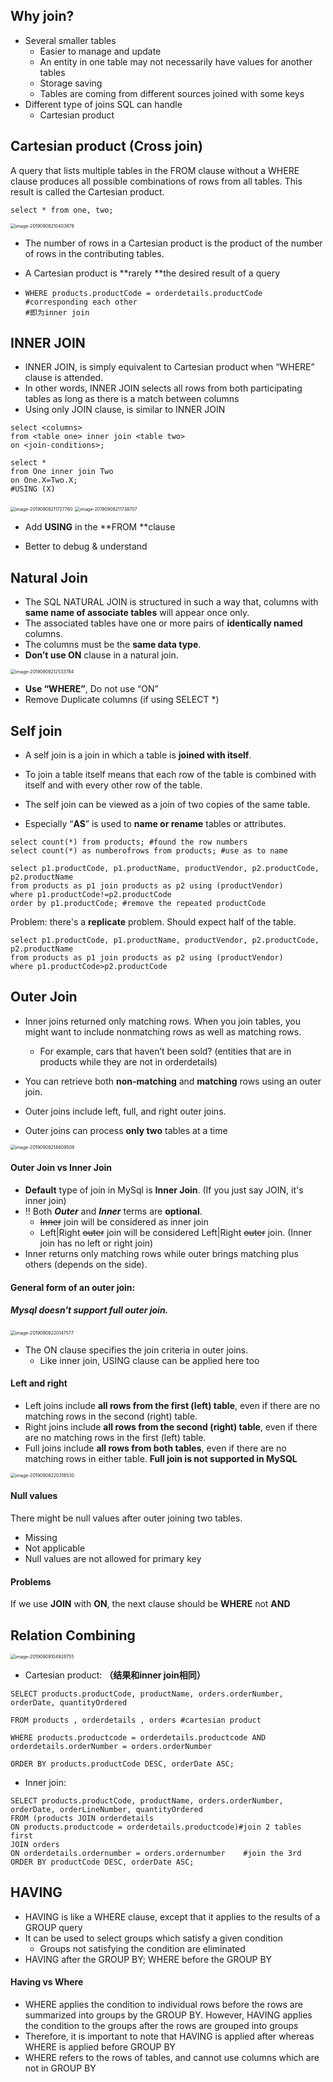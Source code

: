 ## Why join?

- Several smaller tables
  - Easier to manage and update
  - An entity in one table may not necessarily have values for another tables
  - Storage saving
  - Tables are coming from different sources joined with some keys
- Different type of joins SQL can handle
  - Cartesian product

## Cartesian product (Cross join)

A query that lists multiple tables in the FROM clause without a WHERE clause produces all possible combinations of rows from all tables. This result is called the Cartesian product. 

```mysql
select * from one, two;
```

<img src="1.06.05_Join.assets/image-20190908210403878.png" alt="image-20190908210403878" style="zoom:50%;" />

- The number of rows in a Cartesian product is the product of the number of rows in the contributing tables.

- A Cartesian product is **rarely **the desired result of a query

- ```mysql
  WHERE products.productCode = orderdetails.productCode 
  #corresponding each other
  #即为inner join
  ```

## INNER JOIN

- INNER JOIN, is simply equivalent to Cartesian product when “WHERE” clause is attended. 
- In other words, INNER JOIN selects all rows from both participating tables as long as there is a match between columns
- Using only JOIN clause, is similar to INNER JOIN

```mysql
select <columns>
from <table one> inner join <table two> 
on <join-conditions>;

select *
from One inner join Two 
on One.X=Two.X;
#USING (X)
```

<img src="1.06.05_Join.assets/image-20190908211727760.png" alt="image-20190908211727760" style="zoom:50%;" />

<img src="1.06.05_Join.assets/image-20190908211738707.png" alt="image-20190908211738707" style="zoom:50%;" />

- Add **USING** in the **FROM **clause

- Better to debug & understand

## Natural Join

- The SQL NATURAL JOIN is structured in such a way that, columns with **same name of associate tables** will appear once only.
- The associated tables have one or more pairs of **identically named** columns.
- The columns must be the **same data type**.
- **Don’t use ON** clause in a natural join.

<img src="1.06.05_Join.assets/image-20190908212533784.png" alt="image-20190908212533784" style="zoom:50%;" />

- **Use “WHERE”**, Do not use “ON”
- Remove Duplicate columns (if using SELECT *)

## Self join

- A self join is a join in which a table is **joined with itself**.

- To join a table itself means that each row of the table is combined with itself and with every other row of the table.
- The self join can be viewed as a join of two copies of the same table.
- Especially “**AS**” is used to **name or rename** tables or attributes. 

```mysql
select count(*) from products; #found the row numbers
select count(*) as numberofrows from products; #use as to name 
```

```mysql
select p1.productCode, p1.productName, productVendor, p2.productCode, p2.productName
from products as p1 join products as p2 using (productVendor)
where p1.productCode!=p2.productCode
order by p1.productCode; #remove the repeated productCode
```

Problem: there's a **replicate** problem. Should expect half of the table.

```mysql
select p1.productCode, p1.productName, productVendor, p2.productCode, p2.productName
from products as p1 join products as p2 using (productVendor)
where p1.productCode>p2.productCode
```

## Outer Join

- Inner joins returned only matching rows. When you join tables, you might want to include nonmatching rows as well as matching rows.
  - For example, cars that haven’t been sold? (entities that are in products while they are not in orderdetails)

- You can retrieve both **non-matching** and **matching** rows using an outer join.
- Outer joins include left, full, and right outer joins.
- Outer joins can process **only two** tables at a time

<img src="1.06.05_Join.assets/image-20190908214609509.png" alt="image-20190908214609509" style="zoom:50%;" />

#### Outer Join vs Inner Join

- **Default** type of join in MySql is **Inner Join**. (If you just say JOIN, it's inner join)
- !! Both ***Outer*** and ***Inner*** terms are **optional**.
  - ~~Inner~~ join will be considered as inner join
  - Left|Right ~~outer~~ join will be considered Left|Right ~~outer~~ join. (Inner join has no left or right join)
- Inner returns only matching rows while outer brings matching plus others (depends on the side).

#### General form of an outer join:

##### Mysql doesn't support full outer join.

<img src="1.06.05_Join.assets/image-20190908220147577.png" alt="image-20190908220147577" style="zoom:50%;" />

- The ON clause specifies the join criteria in outer joins. 
  - Like inner join, USING clause can be applied here too

#### Left and right

- Left joins include **all rows from the first (left) table**, even if there are no matching rows in the second (right) table.
- Right joins include **all rows from the second (right) table**, even if there are no matching rows in the first (left) table.
- Full joins include **all rows from both tables**, even if there are no matching rows in either table. **Full join is not supported in MySQL**

<img src="1.06.05_Join.assets/image-20190908220318530.png" alt="image-20190908220318530" style="zoom:50%;" />

#### Null values

There might be null values after outer joining two tables.

- Missing 
- Not applicable
- Null values are not allowed for primary key

#### Problems

If we use **JOIN** with **ON**, the next clause should be **WHERE** not **AND**

## Relation Combining

<img src="1.06.05_Join.assets/image-20190909104928755.png" alt="image-20190909104928755" style="zoom:50%;" />

- Cartesian product: **（结果和inner join相同）** 

```mysql
SELECT products.productCode, productName, orders.orderNumber, orderDate, quantityOrdered 

FROM products , orderdetails , orders #cartesian product

WHERE products.productcode = orderdetails.productcode AND orderdetails.orderNumber = orders.orderNumber

ORDER BY products.productCode DESC, orderDate ASC;	
```

- Inner join:

```mysql
SELECT products.productCode, productName, orders.orderNumber, orderDate, orderLineNumber, quantityOrdered 
FROM (products JOIN orderdetails 
ON products.productcode = orderdetails.productcode)#join 2 tables first
JOIN orders 
ON orderdetails.ordernumber = orders.ordernumber	#join the 3rd
ORDER BY productCode DESC, orderDate ASC;
```

## HAVING 

- HAVING is like a WHERE clause, except that it applies to the results of a GROUP query
- It can be used to select groups which satisfy a given condition
  - Groups not satisfying the condition are eliminated
- HAVING after the GROUP BY; WHERE before the GROUP BY

#### Having vs Where

- WHERE applies the condition to individual rows before the rows are summarized into groups by the GROUP BY. However, HAVING applies the condition to the groups after the rows are grouped into groups
- Therefore, it is important to note that HAVING is applied after whereas WHERE is applied before GROUP BY
- WHERE refers to the rows of tables, and cannot use columns which are not in GROUP BY

